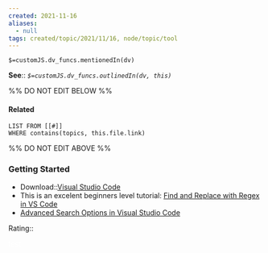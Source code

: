 ```yaml
---
created: 2021-11-16 
aliases:
  - null
tags: created/topic/2021/11/16, node/topic/tool
---
```

`$=customJS.dv_funcs.mentionedIn(dv)`


**See**::
*`$=customJS.dv_funcs.outlinedIn(dv, this)`*

%% DO NOT EDIT BELOW %%
#### Related 
```dataview
LIST FROM [[#]]
WHERE contains(topics, this.file.link)
```
%% DO NOT EDIT ABOVE %%
### Getting Started
- Download::[Visual Studio Code](https://code.visualstudio.com/)
- This is an excelent beginners level tutorial: [Find and Replace with Regex in VS Code](https://inspirnathan.com/posts/20-find-and-replace-with-regex-in-vscode/)
- [Advanced Search Options in Visual Studio Code](https://code.visualstudio.com/docs/editor/codebasics#_advanced-search-options)

Rating:: <p style="color:#FFFFFF;">test</p>
